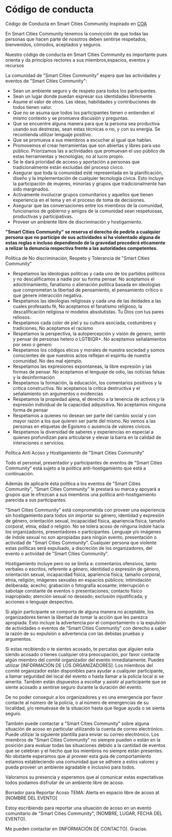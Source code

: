 # Código de conducta
Código de Conducta en Smart Cities Community
Inspirado en [COA](https://github.com/codeforamerica/codeofconduct/blob/master/code-of-conduct-es.md)

En Smart Cities Community tenemos la convicción de que todas las personas que hacen parte de nosotros deben sentirse respetados, bienvenidos, cómodos, aceptados y seguros.

Nuestro código de conducta en Smart Cities Community es importante pues orienta y da principios rectores a sus miembros,espacios, eventos y recursos

La comunidad de "Smart Cities Community" espera que las actividades y eventos de "Smart Cities Community":

- Sean un ambiente seguro y de respeto para todos los participantes.
- Sean un lugar donde puedan expresar sus identidades libremente
- Asume el valor de otros. Las ideas, habilidades y contribuciones de todos tienen valor.
- Que no se asuma que todos los participantes tienen o entienden el mismo contexto y se promueva discusión y preguntas.
- Que se encuentre alguna manera para que la persona sea productiva usando sus destrezas, sean estas técnicas o no, y con su energía. Se recomienda utilizar lenguaje positivo.
- Que se promueva a sus miembros a escuchar al igual que hablan.
- Promovemos el crear herramientas que son abiertas y libres para uso público. Priorizamos las a actividades que promuevan el uso público de estas herramientas y tecnologías; no al lucro propio.
- Se le dará prioridad de acceso y aportación a personas que tradicionalmente están excluidas del proceso cívico.
- Asegurar que toda la comunidad esté representada en la planificación, diseño y la implementación de cualquier tecnología cívica. Esto incluye la participación de mujeres, minorías y grupos que tradicionalmente han sido marginados.
- Activamente involucrar grupos comunitarios y aquellos que tienen experiencia en el tema y en el proceso de toma de decisiones.
- Asegurar que las conversaciones entre los miembros de la comunidad, funcionarios de gobierno y amigos de la comunidad sean respetuosas, productivas y participativas.
- Proveer un ambiente libre de discriminación y hostigamiento.


**"Smart Cities Community" se reserva el derecho de pedirle a cualquier persona que no participe de sus actividades si ha violentado alguna de estas reglas e incluso dependiendo de la gravedad procederá eticamente a relizar la denuncia respectiva frente a las autoridades competentes.**

Política de No discriminación, Respeto y Tolerancia de "Smart Cities Community"

- Respetamos las ideologias politicas y cada uno de los partidos politicos y no descalificamos a nadie por su forma pensar. No aceptamos el adoctrinamiento, fanatismo o alienación politica basada en  ideologias que comprometan la libertad de pensamiento, el pensamiento crítico o que genere interacción negativa.
- Respetamos las ideologias religiosas y cada una de las deidades a las cuales profesastu fé, No aceptamos el fanatismo religioso, la descalificación religiosa ni modelos absolutistas. Tu Dios con tus pares reliosos.
- Respetamos cada color de piel y su cultura asociada, costumbres y tradiciones, No aceptamos el racismo
- Respetamos la perspectiva, la autopercepción y visión de genero, sentir y pensar de personas hetero o LGTBIQR+. No aceptamos señalamientos por sexo o genero
- Respetamos los códigos eticos y morales de nuestra sociedad y somos conscientes de que nuestros actos reflejan el espiritu de nuestra comunidad. No des mal ejemplo.
- Respetamos las expresiones expontaneas, la libre expresión y las formas de pensar. No aceptamos el lenguaje de odio, las noticias falsas y la desinformación
- Respetamos la formación, la educación, los comentarios positivos y la critica constructiva. No  aceptamos la crítica destructiva y el señalamiento sin argumentos o evidencias
- Respetamos la propiedad ajena, el derecho a la tenencia de activos y la expresión individual de la capacidad adquisitiva. No aceptamos ninguna forma de pensar
- Respetamos a quienes no desean ser parte del cambio social y con mayor razón a los que quieren ser parte del mismo. No vemos a las personas en etiquetas de Egoismo o ausencia de valores civicos.
- Respetamos la diversidad de saberes y experiencias en especial a quienes profundizan para articularse y elevar la barra en la calidad de interaciones o servicios.  


Política Anti Acoso y Hostigamiento de "Smart Cities Community"

Todo el personal, presentador y participantes de eventos de "Smart Cities Community" está sujeto a la política anti-hostigamiento que está a continuación.

Además de aplicarle ésta política a los eventos de "Smart Cities Community", "Smart Cities Community" le prestará su marca y apoyará a grupos que le ofrezcan a sus miembros una política anti-hostigamiento parecida a sus participantes. 

"Smart Cities Community" está comprometida con proveer una experiencia sin hostigamiento para todos sin importar su género, identidad y expresión de género, orientación sexual, incapacidad física, apariencia física, tamaño corporal, etnia, edad o religión. No se tolera acoso de ninguna índole hacia los organizadores, presentadores o participantes. Lenguaje y/o imágenes de índole sexual no son apropiadas para ningún evento, presentación o actividad de "Smart Cities Community". Cualquier persona que violente estas políticas será expulsado, a discreción de los organizadores, del evento o actividad de "Smart Cities Community".

Hostigamiento incluye pero no se limita a: comentarios ofensivos, tanto verbales o escritos, referente a género, identidad o expresión de género, orientación sexual, incapacidad física, apariencia física, tamaño corporal, etnia, religión; imágenes sexuales en espacios públicos; intimidación deliberada; acecho; grabación o fotografía acosante; interrupción o sabotaje constante de eventos o presentaciones; contacto físico inapropiado; atención sexual no deseado; exclusión injustificada; y acciones o lenguaje despectivo.

Si algún participante se comporta de alguna manera no aceptable, los organizadores tienen la libertad de tomar la acción que les parezca apropiada. Esto incluye la advertencia por el comportamiento o la expulsión de actividades o eventos de "Smart Cities Community" con derecho a saber la razón de su expulsión o advertencia con las debidas pruebas y argumentos.

Si estas recibiendo o te sientes acosado, te percatas que alguien esta siendo acosado o tienes cualquier otra preocupación, por favor contacte algún miembro del comité organizador del evento inmediatamente. Puedes utilizar [INFORMACIÓN DE LOS ORGANIZADORES]. Los miembros del comité organizador están disponibles para ayudar a cualquier participante, a llamar seguridad del local del evento o hasta llamar a la policía local si se amerita. También están dispuestos a escoltar y asistir al participante que se siente acosado a sentirse seguro durante la duración del evento.

De no poder conseguir a los organizadores y es una emergencia por favor contacte al número de la policia, o al número de emergencias de su localidad, y/o remuévase de la situación hasta que llegue ayuda o se sienta seguro.

También puede contactar a "Smart Cities Community" sobre alguna situación de acoso en particular utilizando la cuenta de correo electrónico. Puede utilizar la siguiente plantilla para enviar su correo electrónico. Los miembros de "Smart Cities Community" no siempre pueden o están en la posición para evaluar todas las situaciones debido a la cantidad de eventos que se celebran y el hecho que los miembros no siempre están presentes. No obstante esperamos que al proveer esta guía de comportamiento estamos estableciendo una comunidad que se adhiere a estos valores y pueda proveer un ambiente agradable e inclusivo para todos.

Valoramos su presencia y esperamos que al comunicar estas expectativas todos podamos disfrutar de un ambiente libre de acoso.

Borrador para Reportar Acoso
TEMA: Alerta en espacio libre de acoso at [NOMBRE DEL EVENTO]

Estoy escribiendo para reportar una situación de acoso en un evento comunitario de "Smart Cities Community", (NOMBRE, LUGAR, FECHA DEL EVENTO).

Me pueden contactar en (INFORMACIÓN DE CONTACTO). Gracias.
